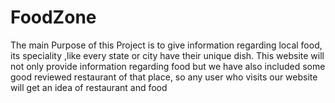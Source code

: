 # FoodZone

The main Purpose of this Project is to give information regarding local food, its speciality ,like every state or city have their unique dish. 
This website will not only provide information regarding food but we have also included some good reviewed restaurant of that place, so any user who visits our website will get an idea of restaurant and food
